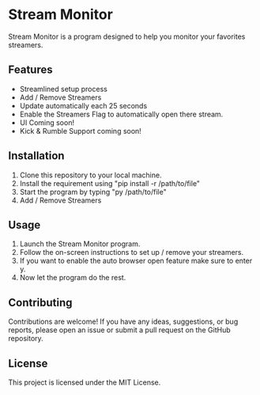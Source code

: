 # Stream Monitor

Stream Monitor is a program designed to help you monitor your favorites streamers.

## Features

-   Streamlined setup process
-   Add / Remove Streamers
-   Update automatically each 25 seconds
-   Enable the Streamers Flag to automatically open there stream.
-   UI Coming soon!
-   Kick & Rumble Support coming soon!

## Installation

1. Clone this repository to your local machine.
2. Install the requirement using "pip install -r /path/to/file"
3. Start the program by typing "py /path/to/file"
4. Add / Remove Streamers

## Usage

1. Launch the Stream Monitor program.
2. Follow the on-screen instructions to set up / remove your streamers.
3. If you want to enable the auto browser open feature make sure to enter y.
4. Now let the program do the rest.

## Contributing

Contributions are welcome! If you have any ideas, suggestions, or bug reports, please open an issue or submit a pull request on the GitHub repository.

## License

This project is licensed under the MIT License.
